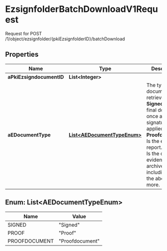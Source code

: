 

# EzsignfolderBatchDownloadV1Request

Request for POST /1/object/ezsignfolder/{pkiEzsignfolderID}/batchDownload

## Properties

| Name | Type | Description | Notes |
|------------ | ------------- | ------------- | -------------|
|**aPkiEzsigndocumentID** | **List&lt;Integer&gt;** |  |  |
|**aEDocumentType** | [**List&lt;AEDocumentTypeEnum&gt;**](#List&lt;AEDocumentTypeEnum&gt;) | The type of document to retrieve.  1. **Signed** Is the final document once all signatures were applied. 2. **Proofdocument** Is the evidence report. 3. **Proof** Is the complete evidence archive including all of the above and more. |  |



## Enum: List&lt;AEDocumentTypeEnum&gt;

| Name | Value |
|---- | -----|
| SIGNED | &quot;Signed&quot; |
| PROOF | &quot;Proof&quot; |
| PROOFDOCUMENT | &quot;Proofdocument&quot; |



